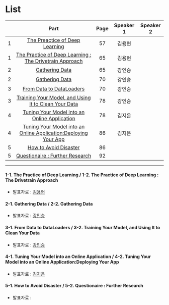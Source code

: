 # List
| | Part | Page | Speaker 1 | Speaker 2 |
|:-:|:-----:|:----:|:---------:|:---------:|
|1|[The Preactice of Deep Learning](#1-1)|57|김용현| |
|1|[The Practice of Deep Learning : The Drivetrain Approach](#1-2)|65|김용현| |
|2|[Gathering Data](#2-1)|65|강인승| |
|2|[Gathering Data](#2-2)|70|강인승| |
|3|[From Data to DataLoaders](#3-1)|70|강인승||
|3|[Training Your Model, and Using It to Clean Your Data](#3-2)|78|강인승||
|4|[Tuning Your Model into an Online Application](#4-1)|78|김지은| |
|4|[Tuning Your Model into an Online Application:Deploying Your App](#4-2)|86|김지은| |
|5|[How to Avoid Disaster](#5-1)|86| | |
|5|[Questionaire : Further Research](#5-2)|92| | |



---

<div id="1-1"></div>
<div id="1-2"></div>

#### 1-1. The Practice of Deep Learning / 1-2. The Practice of Deep Learning : The Drivetrain Approach
* 발표자료 : [김용현]()

    

<div id="2-1"></div>
<div id="2-2"></div>
    
#### 2-1. Gathering Data / 2-2. Gathering Data
* 발표자료 : [강인승](2nd_week_Tue_02_강인승.pdf)
    


<div id="3-1"></div>
<div id="3-2"></div>

#### 3-1. From Data to DataLoaders / 3-2. Training Your Model, and Using It to Clean Your Data
* 발표자료 : [강인승](2nd_week_Tue_03_강인승.pdf)
    




<div id="4-1"></div>
<div id="4-2"></div>

#### 4-1. Tuning Your Model into an Online Application / 4-2. Tuning Your Model into an Online Application:Deploying Your App
* 발표자료 : [김지은]()
    



<div id="5-1"></div>
<div id="5-2"></div>


#### 5-1. How to Avoid Disaster / 5-2. Questionaire : Further Research
* 발표자료 : [ ]()
  